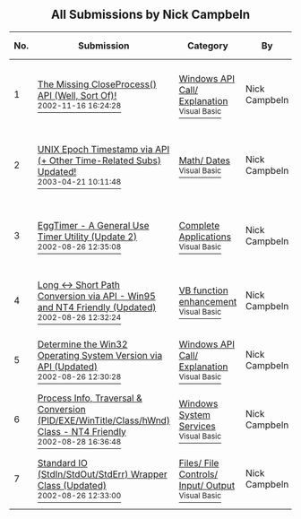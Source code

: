 ﻿<div align="center">

## All Submissions by Nick Campbeln

</div>

No.  | Submission | Category | By   | User Rating
---- | ---------- | -------- | ---- | -----------
1 | [The Missing CloseProcess\(\) API \(Well, Sort Of\)\!<br /><sup>2002-11-16 16:24:28</sup>](https://github.com/Planet-Source-Code/nick-campbeln-the-missing-closeprocess-api-well-sort-of__1-40781) | [Windows API Call/ Explanation<br /><sup>Visual Basic</sup>](../ByCategory/windows-api-call-explanation__1-39.md) | Nick Campbeln | 4.9 (83 globes from 17 users)
2 | [UNIX Epoch Timestamp via API \(\+ Other Time\-Related Subs\) Updated\!<br /><sup>2003-04-21 10:11:48</sup>](https://github.com/Planet-Source-Code/nick-campbeln-unix-epoch-timestamp-via-api-other-time-related-subs-updated__1-44845) | [Math/ Dates<br /><sup>Visual Basic</sup>](../ByCategory/math-dates__1-37.md) | Nick Campbeln | 5.0 (55 globes from 11 users)
3 | [EggTimer \- A General Use Timer Utility \(Update 2\)<br /><sup>2002-08-26 12:35:08</sup>](https://github.com/Planet-Source-Code/nick-campbeln-eggtimer-a-general-use-timer-utility-update-2__1-34028) | [Complete Applications<br /><sup>Visual Basic</sup>](../ByCategory/complete-applications__1-27.md) | Nick Campbeln | 5.0 (50 globes from 10 users)
4 | [Long \<\-\> Short Path Conversion via API \- Win95 and NT4 Friendly \(Updated\)<br /><sup>2002-08-26 12:32:24</sup>](https://github.com/Planet-Source-Code/nick-campbeln-long-short-path-conversion-via-api-win95-and-nt4-friendly-updated__1-37605) | [VB function enhancement<br /><sup>Visual Basic</sup>](../ByCategory/vb-function-enhancement__1-25.md) | Nick Campbeln | 5.0 (45 globes from 9 users)
5 | [Determine the Win32 Operating System Version via API \(Updated\)<br /><sup>2002-08-26 12:30:28</sup>](https://github.com/Planet-Source-Code/nick-campbeln-determine-the-win32-operating-system-version-via-api-updated__1-37628) | [Windows API Call/ Explanation<br /><sup>Visual Basic</sup>](../ByCategory/windows-api-call-explanation__1-39.md) | Nick Campbeln | 5.0 (40 globes from 8 users)
6 | [Process Info, Traversal & Conversion \(PID/EXE/WinTitle/Class/hWnd\) Class \- NT4 Friendly<br /><sup>2002-08-28 16:36:48</sup>](https://github.com/Planet-Source-Code/nick-campbeln-process-info-traversal-conversion-pid-exe-wintitle-class-hwnd-class-nt4-frie__1-38425) | [Windows System Services<br /><sup>Visual Basic</sup>](../ByCategory/windows-system-services__1-35.md) | Nick Campbeln | 4.8 (29 globes from 6 users)
7 | [Standard IO \(StdIn/StdOut/StdErr\) Wrapper Class \(Updated\)<br /><sup>2002-08-26 12:33:00</sup>](https://github.com/Planet-Source-Code/nick-campbeln-standard-io-stdin-stdout-stderr-wrapper-class-updated__1-37607) | [Files/ File Controls/ Input/ Output<br /><sup>Visual Basic</sup>](../ByCategory/files-file-controls-input-output__1-3.md) | Nick Campbeln | 5.0 (25 globes from 5 users)
